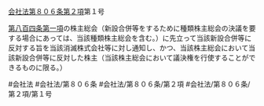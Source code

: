 [会社法第８０６条第２項](会社法＿＿＿＿第８０６条第２項)第１号

[第八百四条第一項](会社法＿＿＿＿第８０４条第１項)の株主総会（新設合併等をするために種類株主総会の決議を要する場合にあっては、当該種類株主総会を含む。）に先立って当該新設合併等に反対する旨を当該消滅株式会社等に対し通知し、かつ、当該株主総会において当該新設合併等に反対した株主（当該株主総会において議決権を行使することができるものに限る。）


#会社法
#会社法/第８０６条
#会社法/第８０６条/第２項
#会社法/第８０６条/第２項/第１号
